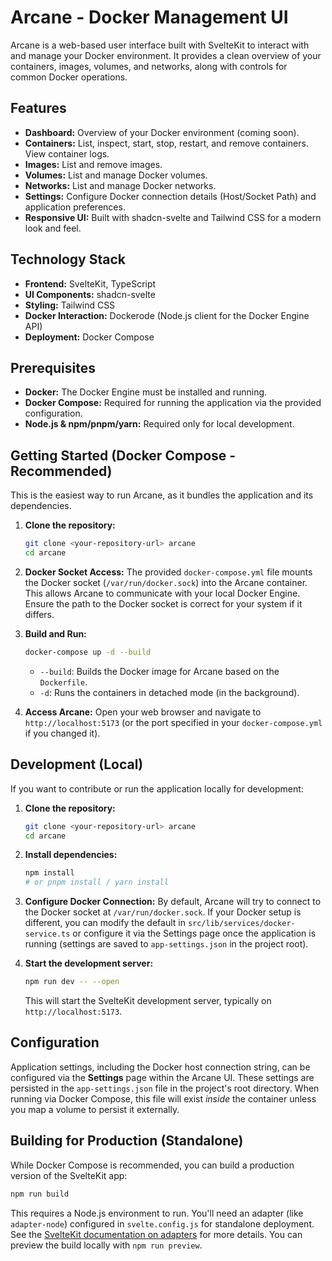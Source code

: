 # Arcane - Docker Management UI

Arcane is a web-based user interface built with SvelteKit to interact with and manage your Docker environment. It provides a clean overview of your containers, images, volumes, and networks, along with controls for common Docker operations.

## Features

- **Dashboard:** Overview of your Docker environment (coming soon).
- **Containers:** List, inspect, start, stop, restart, and remove containers. View container logs.
- **Images:** List and remove images.
- **Volumes:** List and manage Docker volumes.
- **Networks:** List and manage Docker networks.
- **Settings:** Configure Docker connection details (Host/Socket Path) and application preferences.
- **Responsive UI:** Built with shadcn-svelte and Tailwind CSS for a modern look and feel.

## Technology Stack

- **Frontend:** SvelteKit, TypeScript
- **UI Components:** shadcn-svelte
- **Styling:** Tailwind CSS
- **Docker Interaction:** Dockerode (Node.js client for the Docker Engine API)
- **Deployment:** Docker Compose

## Prerequisites

- **Docker:** The Docker Engine must be installed and running.
- **Docker Compose:** Required for running the application via the provided configuration.
- **Node.js & npm/pnpm/yarn:** Required only for local development.

## Getting Started (Docker Compose - Recommended)

This is the easiest way to run Arcane, as it bundles the application and its dependencies.

1.  **Clone the repository:**

    ```bash
    git clone <your-repository-url> arcane
    cd arcane
    ```

2.  **Docker Socket Access:**
    The provided `docker-compose.yml` file mounts the Docker socket (`/var/run/docker.sock`) into the Arcane container. This allows Arcane to communicate with your local Docker Engine. Ensure the path to the Docker socket is correct for your system if it differs.

3.  **Build and Run:**

    ```bash
    docker-compose up -d --build
    ```

    - `--build`: Builds the Docker image for Arcane based on the `Dockerfile`.
    - `-d`: Runs the containers in detached mode (in the background).

4.  **Access Arcane:**
    Open your web browser and navigate to `http://localhost:5173` (or the port specified in your `docker-compose.yml` if you changed it).

## Development (Local)

If you want to contribute or run the application locally for development:

1.  **Clone the repository:**

    ```bash
    git clone <your-repository-url> arcane
    cd arcane
    ```

2.  **Install dependencies:**

    ```bash
    npm install
    # or pnpm install / yarn install
    ```

3.  **Configure Docker Connection:**
    By default, Arcane will try to connect to the Docker socket at `/var/run/docker.sock`. If your Docker setup is different, you can modify the default in `src/lib/services/docker-service.ts` or configure it via the Settings page once the application is running (settings are saved to `app-settings.json` in the project root).

4.  **Start the development server:**
    ```bash
    npm run dev -- --open
    ```
    This will start the SvelteKit development server, typically on `http://localhost:5173`.

## Configuration

Application settings, including the Docker host connection string, can be configured via the **Settings** page within the Arcane UI. These settings are persisted in the `app-settings.json` file in the project's root directory. When running via Docker Compose, this file will exist _inside_ the container unless you map a volume to persist it externally.

## Building for Production (Standalone)

While Docker Compose is recommended, you can build a production version of the SvelteKit app:

```bash
npm run build
```

This requires a Node.js environment to run. You'll need an adapter (like `adapter-node`) configured in `svelte.config.js` for standalone deployment. See the [SvelteKit documentation on adapters](https://kit.svelte.dev/docs/adapters) for more details. You can preview the build locally with `npm run preview`.
